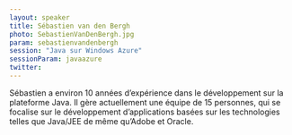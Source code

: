 ```yaml
---
layout: speaker
title: Sébastien van den Bergh
photo: SebastienVanDenBergh.jpg
param: sebastienvandenbergh
session: "Java sur Windows Azure"
sessionParam: javaazure
twitter: 
---
```


Sébastien a environ 10 années d’expérience dans le développement sur la plateforme Java.
Il gère actuellement une équipe de 15 personnes, qui se focalise sur le développement d’applications basées sur les technologies telles que Java/JEE de même qu’Adobe et Oracle.